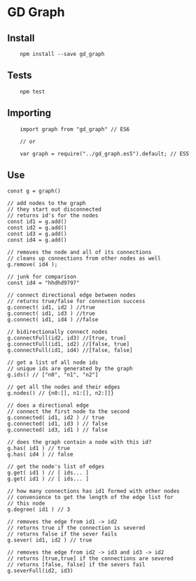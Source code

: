 # GD Graph

## Install
```
    npm install --save gd_graph
```

## Tests
```
    npm test
```

##  Importing
```
    import graph from "gd_graph" // ES6

    // or

    var graph = require("../gd_graph.es5").default; // ES5
```

## Use
    const g = graph()
    
    // add nodes to the graph
    // they start out disconnected
    // returns id's for the nodes
    const id1 = g.add()
    const id2 = g.add()
    const id3 = g.add()
    const id4 = g.add()

    // removes the node and all of its connections
    // cleans up connections from other nodes as well
    g.remove( id4 );
    
    // junk for comparison
    const id4 = "hhdhd9797"

    // connect directional edge between nodes
    // returns true/false for connection success
    g.connect( id1, id2 ) //true
    g.connect( id1, id3 ) //true
    g.connect( id1, id4 ) //false

    // bidirectionally connect nodes
    g.connectFull(id2, id3) //[true, true]
    g.connectFull(id1, id2) //[false, true]
    g.connectFull(id1, id4) //[false, false]

    // get a list of all node ids
    // unique ids are generated by the graph
    g.ids() // ["n0", "n1", "n2"]

    // get all the nodes and their edges
    g.nodes() // {n0:[], n1:[], n2:[]}
    
    // does a directional edge
    // connect the first node to the second
    g.connected( id1, id2 ) // true
    g.connected( id1, id3 ) // false
    g.connected( id3, id1 ) // false
    
    // does the graph contain a node with this id?
    g.has( id1 ) // true
    g.has( id4 ) // false

    // get the node's list of edges
    g.get( id1 ) // [ ids... ]
    g.get( id1 ) // [ ids... ]

    // how many connections has id1 formed with other nodes
    // convenience to get the length of the edge list for
    // this node
    g.degree( id1 ) // 3

    // removes the edge from id1 -> id2
    // returns true if the connection is severed
    // returns false if the sever fails
    g.sever( id1, id2 ) // true

    // removes the edge from id2 -> id3 and id3 -> id2
    // returns [true,true] if the connections are severed
    // returns [false, false] if the severs fail
    g.severFull(id2, id3)
```